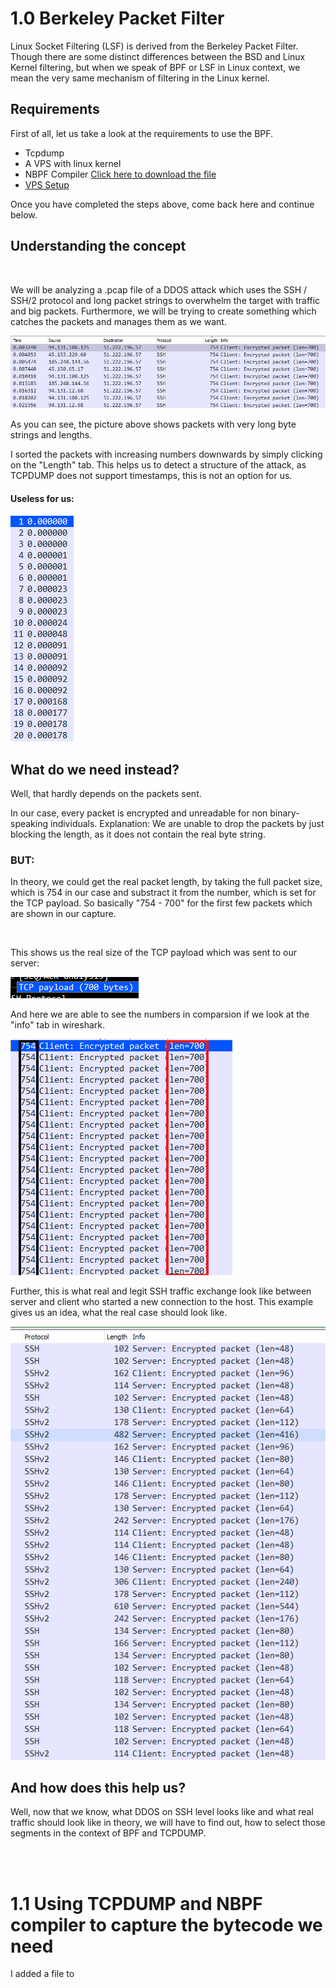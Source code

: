 <h1>1.0 Berkeley Packet Filter</h1>
<p>Linux Socket Filtering (LSF) is derived from the Berkeley Packet Filter. Though there are some distinct differences between the BSD and Linux Kernel filtering, but when we speak of BPF or LSF in Linux context, we mean the very same mechanism of filtering in the Linux kernel.<p>

<h2>Requirements</h2>
<p>First of all, let us take a look at the requirements to use the BPF.</p>
<ul>
    <li>
        Tcpdump
    </li>
    <li>
        A VPS with linux kernel
    </li>
    <li>
        NBPF Compiler <a href="https://github.com/oaui/BPF-Berkeley-Filter/blob/main/BPF%20docu/requirements/nbpf_compile.c">Click here to download the file</a>
    </li>
    <li>
        <a href="https://github.com/oaui/BPF-Berkeley-Filter/blob/main/BPF%20docu/requirements/setup.md">VPS Setup</a>
    </li>
</ul>
<p>Once you have completed the steps above, come back here and continue below.</p>

<h2>Understanding the concept</h2>
<br>
<p>We will be analyzing a .pcap file of a DDOS attack which uses the SSH / SSH/2 protocol and long packet strings to overwhelm the target with traffic and big packets. Furthermore, we will be trying to create something which catches the packets and manages them as we want.</p>

<img src="img/sortedTraffic.png" alt="Pic of Traffic">
<br>
<p>As you can see, the picture above shows packets with very long byte strings and lengths.</p>
<p>I sorted the packets with increasing numbers downwards by simply clicking on the "Length" tab. This helps us to detect a structure of the attack, as TCPDUMP does not support timestamps, this is not an option for us.</p>

<h4>Useless for us:</h4>
<img src="img/tstamps.png" alt="Pic of timestamps">

<h2>What do we need instead?</h2>
<p>Well, that hardly depends on the packets sent.</p>
<p>In our case, every packet is encrypted and unreadable for non binary-speaking individuals. 
    Explanation: We are unable to drop the packets by just blocking the length, as it does not contain the real byte string.</p>
<h3>BUT:</h3>
<p>In theory, we could get the real packet length, by taking the full packet size, which is 754 in our case and substract it from the number, which is set for the TCP payload. So basically "754 - 700" for the first few packets which are shown in our capture.</p>
<br>
<p>This shows us the real size of the TCP payload which was sent to our server:</p>
<img src="img/payload.png" alt="TCP payload">
<p>And here we are able to see the numbers in comparsion if we look at the "info" tab in wireshark.</p>
<img src="img/totalSize.png" alt="Showcase lengths">
<br>
<p>Further, this is what real and legit SSH traffic exchange look like between server and client who started a new connection to the host. This example gives us an idea, what the real case should look like.</p>
<img src="img/legitpacket.png" alt="Real packet">

<h2>And how does this help us?</h2>
<p>Well, now that we know, what DDOS on SSH level looks like and what real traffic should look like in theory, we will have to find out, how to select those segments in the context of BPF and TCPDUMP.</p>
<br>
<br>
<h1>1.1 Using TCPDUMP and NBPF compiler to capture the bytecode we need</h1>
<p>I added a file to <a href=""></p>